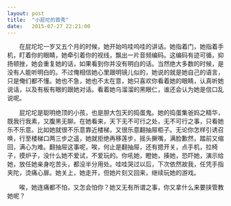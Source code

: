 ```yaml
---
layout: post
title:  "小屁坨的首秀"
date:   2015-07-27 22:21:00
---
```


&emsp;&emsp;在屁坨坨一岁又五个月的时候，她开始呜哇呜哇的讲话。她指着门，她指着手机，盯着你的眼睛，她牵引着你的视线，飘出一片音频编码。这编码有迹可循，抑扬顿挫，她会重复她的话，如果看到你并没有明白的话。当然绝大多数的时候，是没有人能听明白的。不过俺相信她心里跟明镜儿似的，她说的就是她自己的语言，只是俺们都不懂。她也不急，她也不太在意，她只喜欢你看着她的眼睛，认真听她说话，以及有板有眼的跟她对话。看着她乌溜溜的黑眼仁，谁还会认为她是信口乱说呢。

&emsp;&emsp;屁坨坨是聪明绝顶的小孩，也是胆大包天的捣蛋鬼。她的捣蛋集爸妈之精华，既我行我素，又腹黑无聊。在她看来，天下无不可行之处，无不可行之事，只看她乐不乐意。比如她就很不乐意靠近楼梯，又很乐意翻抽屉柜子。无论你怎样引诱召唤，行至楼梯口两三步之遥，她就拒绝再移莲步，摇头撅嘴，满脸歉然，踏前又缩回，满心为难。翻抽屉这事呢，唉，何止是翻抽屉，还有摁开关，点手机，拉椅子，摸炉子，没什么她不爱试，不爱玩的。你吼她，瞪她，揍她，恐吓她，演示给她，放任她亲身吃苦头，都没半分用处。哇哇哭过以后，下次依然故我，任凭手指夹陀，烫痛心扉。她关上，她走开，但她片刻又回来，继续玩她的游戏。

&emsp;&emsp;唉，她连痛都不怕，又怎会怕你？她又无有所谓之事，你又拿什么来要挟管教她呢？